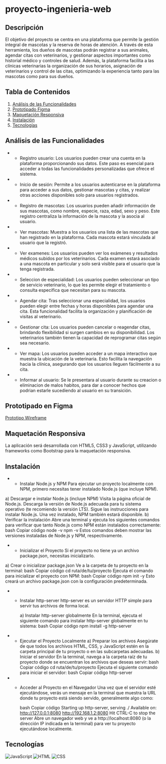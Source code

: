 # proyecto-ingenieria-web
## Descripción

El objetivo del proyecto se centra en una plataforma que permite la gestión integral de mascotas y la reserva de horas de atención. A través de esta herramienta, los dueños de mascotas podrán registrar a sus animales, agendar citas con veterinarios, y gestionar aspectos importantes como historial médico y controles de salud. Además, la plataforma facilita a las clínicas veterinarias la organización de sus horarios, asignación de veterinarios y control de las citas, optimizando la experiencia tanto para las mascotas como para sus dueños.

## Tabla de Contenidos

1. [Análisis de las Funcionalidades](#análisisdelasfuncionalidades)
2. [Prototipado Figma](#prototipadofigma)
3. [Maquetación Responsiva](#aaquetaciónresponsiva)
4. [Instalación](#instalación)
5. [Tecnologías](#tecnologías)


## Análisis de las Funcionalidades

- - Registro usuario: Los usuarios pueden crear una cuenta en la plataforma proporcionando sus datos. Este paso es esencial para acceder a todas las funcionalidades personalizadas que ofrece el sistema.

- - Inicio de sesión: Permite a los usuarios autenticarse en la plataforma para acceder a sus datos, gestionar mascotas y citas, y realizar otras acciones disponibles solo para usuarios registrados.

- - Registro de mascotas:  Los usuarios pueden añadir información de sus mascotas, como nombre, especie, raza, edad, sexo y peso. Este registro centraliza la información de la mascota y la asocia al usuario.

- - Ver mascotas: Muestra a los usuarios una lista de las mascotas que han registrado en la plataforma. Cada mascota estará vinculada al usuario que la registró.

- - Ver examenes: Los usuarios pueden ver los exámenes y resultados médicos subidos por los veterinarios. Cada examen estará asociado a una mascota en particular y solo será visible para el usuario que la tenga registrada.

- - Seleccion de especialidad: Los usuarios pueden seleccionar un tipo de servicio veterinario, lo que les permite elegir el tratamiento o consulta específica que necesitan para su mascota.

- - Agendar cita: Tras seleccionar una especialidad, los usuarios pueden elegir entre fechas y horas disponibles para agendar una cita. Esta funcionalidad facilita la organización y planificación de visitas al veterinario.

- - Gestionar cita: Los usuarios pueden cancelar o reagendar citas, brindando flexibilidad si surgen cambios en su disponibilidad. Los veterinarios también tienen la capacidad de reprogramar citas según sea necesario.

- - Ver mapa:  Los usuarios pueden acceder a un mapa interactivo que muestra la ubicación de la veterinaria. Esto facilita la navegación hacia la clínica, asegurando que los usuarios lleguen fácilmente a su cita.

- - Informar al usuario: Se le presentara al usuario durante su creacion o eliminacion de malos habitos, para dar a conocer hechos que podrian estarle sucediendo al usuario en su transición.


## Prototipado en Figma

[Prototipo Wireframe](https://www.figma.com/proto/OTowrJNe7AAEzTw5mqKgTv/DTS)

## Maquetación Responsiva
La aplicación será desarrollada con HTML5, CSS3 y JavaScript, utilizando frameworks como Bootstrap para la
maquetación responsiva.

## Instalación

- - Instalar Node.js y NPM
Para ejecutar un proyecto localmente con NPM, primero necesitas tener instalado Node.js (que incluye NPM).

a) Descargar e instalar Node.js (incluye NPM)
    Visita la página oficial de Node.js.
    Descarga la versión de Node.js adecuada para tu sistema operativo (te recomiendo la versión LTS).
    Sigue las instrucciones para instalar Node.js. Una vez instalado, NPM también estará disponible.
b) Verificar la instalación
    Abre una terminal y ejecuta los siguientes comandos para verificar que tanto Node.js como NPM están instalados correctamente:
    bash
    Copiar código
    node -v
    npm -v
    Estos comandos deben mostrar las versiones instaladas de Node.js y NPM, respectivamente.

- - Inicializar el Proyecto
    Si el proyecto no tiene ya un archivo package.json, necesitas inicializarlo.

a) Crear o inicializar package.json
    Ve a la carpeta de tu proyecto en la terminal:
    bash
    Copiar código
    cd ruta/de/tu/proyecto
    Ejecuta el comando para inicializar el proyecto con NPM:
    bash
    Copiar código
    npm init -y
    Esto creará un archivo package.json con la configuración predeterminada.
- - Instalar http-server
    http-server es un servidor HTTP simple para servir tus archivos de forma local.

    a) Instalar http-server globalmente
    En la terminal, ejecuta el siguiente comando para instalar http-server globalmente en tu sistema:
    bash
    Copiar código
    npm install -g http-server
- - Ejecutar el Proyecto Localmente
    a) Preparar los archivos
    Asegúrate de que todos los archivos HTML, CSS, y JavaScript estén en la carpeta principal de tu proyecto o en las subcarpetas adecuadas.
    b) Iniciar el servidor
    En la terminal, navega a la carpeta raíz de tu proyecto donde se encuentran los archivos que deseas servir:
    bash
    Copiar código
    cd ruta/de/tu/proyecto
    Ejecuta el siguiente comando para iniciar el servidor:
    bash
    Copiar código
    http-server
- - Acceder al Proyecto en el Navegador
    Una vez que el servidor esté ejecutándose, verás un mensaje en la terminal que muestra la URL donde tu proyecto está siendo servido, generalmente algo como:

    bash
    Copiar código
    Starting up http-server, serving ./
    Available on:
    http://127.0.0.1:8080
    http://192.168.1.2:8080
    Hit CTRL-C to stop the server
    Abre un navegador web y ve a http://localhost:8080 (o la dirección IP indicada en la terminal) para ver tu proyecto ejecutándose localmente.


## Tecnologías
![JavaScript](https://img.shields.io/badge/JavaScript-F7DF1E?style=flat&logo=javascript&logoColor=black)
![HTML](https://img.shields.io/badge/HTML5-E34F26?style=flat&logo=html5&logoColor=white)
![CSS](https://img.shields.io/badge/CSS3-1572B6?style=flat&logo=css3&logoColor=white)
 

